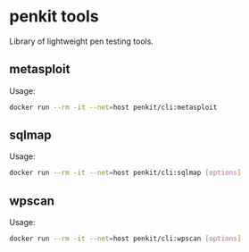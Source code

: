 # penkit tools

Library of lightweight pen testing tools.

## metasploit

Usage:

```bash
docker run --rm -it --net=host penkit/cli:metasploit
```


## sqlmap

Usage:

```bash
docker run --rm -it --net=host penkit/cli:sqlmap [options]
```

## wpscan

Usage:

```bash
docker run --rm -it --net=host penkit/cli:wpscan [options]
```
